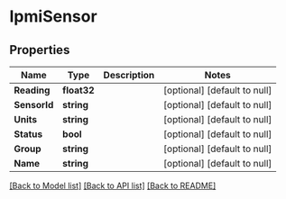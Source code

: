 # IpmiSensor

## Properties
Name | Type | Description | Notes
------------ | ------------- | ------------- | -------------
**Reading** | **float32** |  | [optional] [default to null]
**SensorId** | **string** |  | [optional] [default to null]
**Units** | **string** |  | [optional] [default to null]
**Status** | **bool** |  | [optional] [default to null]
**Group** | **string** |  | [optional] [default to null]
**Name** | **string** |  | [optional] [default to null]

[[Back to Model list]](../README.md#documentation-for-models) [[Back to API list]](../README.md#documentation-for-api-endpoints) [[Back to README]](../README.md)


